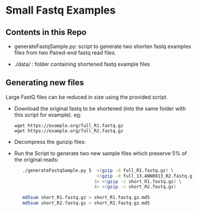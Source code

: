 Small Fastq Examples
================================

Contents in this Repo
-------------------
  - generateFastqSample.py: script to generate two shorten fastq examples files from two Paired-end fastq read files.

  - ./data/ : folder containing shortened fastq example files
    
Generating new files
-----------------------------

Large FastQ files can be reduced in size using the provided script.

  - Download the original fastq to be shortened (into the same folder with this script for example). eg: 

        wget https://example.org/full_R1.fastq.gz
        wget https://example.org/full_R2.fastq.gz

  - Decompress the gunzip files:

  - Run the Script to generate two new sample files which preserve 5% of the original reads:

     ```bash
        ./generateFastqSample.py 5  <(gzip -d full_R1.fastq.gz) \
                                    <(gzip -d full_13.ANN0813_R2.fastq.gz) \
                                   3> >(gzip -c short_R1.fastq.gz) \
                                   4> >(gzip -c short_R2.fastq.gz)

        md5sum short_R1.fastq.gz > short_R1.fastq.gz.md5
        md5sum short_R2.fastq.gz > short_R2.fastq.gz.md5
     ```
   
